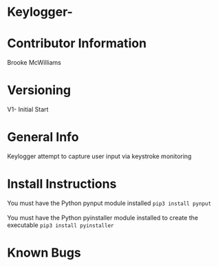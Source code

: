 # Keylogger-

Contributor Information
=======================
Brooke McWilliams  

Versioning
==========
V1- Initial Start  

General Info
============
Keylogger attempt to capture user input via keystroke monitoring  

Install Instructions
====================
You must have the Python pynput module installed
`pip3 install pynput`  
<br>
You must have the Python pyinstaller module installed to create the executable
`pip3 install pyinstaller`  

Known Bugs
==========
